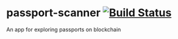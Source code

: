 # passport-scanner [![Build Status][1]][2] 
                   
[1]: https://travis-ci.org/monetha/passport-scanner.svg?branch=master
[2]: https://travis-ci.org/monetha/passport-scanner

An app for exploring passports on blockchain
